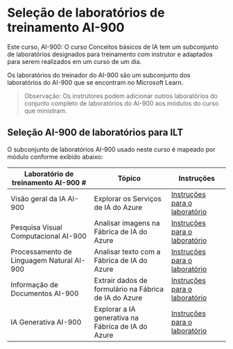 # Seleção de laboratórios de treinamento AI-900

Este curso, AI-900: O curso Conceitos básicos de IA tem um subconjunto de laboratórios designados para treinamento com instrutor e adaptados para serem realizados em um curso de um dia.

Os laboratórios do treinador do AI-900 são um subconjunto dos laboratórios do AI-900 que se encontram no Microsoft Learn.

> Observação: Os instrutores podem adicionar outros laboratórios do conjunto completo de laboratórios do AI-900 aos módulos do curso que ministram.

## Seleção AI-900 de laboratórios para ILT

O subconjunto de laboratórios AI-900 usado neste curso é mapeado por módulo conforme exibido abaixo: 

| Laboratório de treinamento AI-900 # | Tópico | Instruções |
| --- | --- | --- |
| Visão geral da IA AI-900 | Explorar os Serviços de IA do Azure | [Instruções para o laboratório](https://go.microsoft.com/fwlink/?linkid=2250253) |
| Pesquisa Visual Computacional AI-900 | Analisar imagens na Fábrica de IA do Azure | [Instruções para o laboratório](https://go.microsoft.com/fwlink/?linkid=2250145) |
| Processamento de Linguagem Natural AI-900 | Analisar texto com a Fábrica de IA do Azure | [Instruções para o laboratório](https://go.microsoft.com/fwlink/?linkid=2250314) |
| Informação de Documentos AI-900 | Extrair dados de formulário na Fábrica de IA do Azure | [Instruções para o laboratório](https://go.microsoft.com/fwlink/?linkid=2250315) |
| IA Generativa AI-900 | Explorar a IA generativa na Fábrica de IA do Azure | [Instruções para o laboratório](https://go.microsoft.com/fwlink/?linkid=2249955) |



